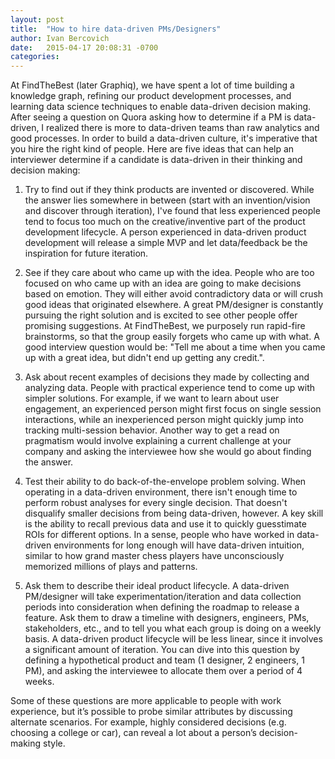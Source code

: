 ```yaml
---
layout: post
title:  "How to hire data-driven PMs/Designers"
author: Ivan Bercovich
date:   2015-04-17 20:08:31 -0700
categories:
---
```

At FindTheBest (later Graphiq), we have spent a lot of time building a knowledge graph, refining our product development processes, and learning data science techniques to enable data-driven decision making. After seeing a question on Quora asking how to determine if a PM is data-driven, I realized there is more to data-driven teams than raw analytics and good processes. In order to build a data-driven culture, it's imperative that you hire the right kind of people. Here are five ideas that can help an interviewer determine if a candidate is data-driven in their thinking and decision making:

1. Try to find out if they think products are invented or discovered. While the answer lies somewhere in between (start with an invention/vision and discover through iteration), I've found that less experienced people tend to focus too much on the creative/inventive part of the product development lifecycle. A person experienced in data-driven product development will release a simple MVP and let data/feedback be the inspiration for future iteration.

2. See if they care about who came up with the idea. People who are too focused on who came up with an idea are going to make decisions based on emotion. They will either avoid contradictory data or will crush good ideas that originated elsewhere. A great PM/designer is constantly pursuing the right solution and is excited to see other people offer promising suggestions. At FindTheBest, we purposely run rapid-fire brainstorms, so that the group easily forgets who came up with what. A good interview question would be: "Tell me about a time when you came up with a great idea, but didn't end up getting any credit.".

3. Ask about recent examples of decisions they made by collecting and analyzing data. People with practical experience tend to come up with simpler solutions. For example, if we want to learn about user engagement, an experienced person might first focus on single session interactions, while an inexperienced person might quickly jump into tracking multi-session behavior. Another way to get a read on pragmatism would involve explaining a current challenge at your company and asking the interviewee how she would go about finding the answer.

4. Test their ability to do back-of-the-envelope problem solving. When operating in a data-driven environment, there isn't enough time to perform robust analyses for every single decision. That doesn't disqualify smaller decisions from being data-driven, however. A key skill is the ability to recall previous data and use it to quickly guesstimate ROIs for different options. In a sense, people who have worked in data-driven environments for long enough will have data-driven intuition, similar to how grand master chess players have unconsciously memorized millions of plays and patterns.

5. Ask them to describe their ideal product lifecycle. A data-driven PM/designer will take experimentation/iteration and data collection periods into consideration when defining the roadmap to release a feature. Ask them to draw a timeline with designers, engineers, PMs, stakeholders, etc., and to tell you what each group is doing on a weekly basis. A data-driven product lifecycle will be less linear, since it involves a significant amount of iteration. You can dive into this question by defining a hypothetical product and team (1 designer, 2 engineers, 1 PM), and asking the interviewee to allocate them over a period of 4 weeks.

Some of these questions are more applicable to people with work experience, but it’s possible to probe similar attributes by discussing alternate scenarios. For example, highly considered decisions (e.g. choosing a college or car), can reveal a lot about a person’s decision-making style.